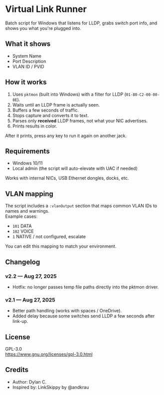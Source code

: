 # Virtual Link Runner

Batch script for Windows that listens for LLDP, grabs switch port info, and shows you what you're plugged into.

## What it shows
- System Name
- Port Description
- VLAN ID / PVID

## How it works
1. Uses `pktmon` (built into Windows) with a filter for LLDP (`01-80-C2-00-00-0E`).
2. Waits until an LLDP frame is actually seen.
3. Buffers a few seconds of traffic.
4. Stops capture and converts it to text.
5. Parses only **received** LLDP frames, not what your NIC advertises.
6. Prints results in color.

After it prints, press any key to run it again on another jack.

## Requirements
- Windows 10/11
- Local admin (the script will auto-elevate with UAC if needed)

Works with internal NICs, USB Ethernet dongles, docks, etc.

## VLAN mapping
The script includes a `:vlanOutput` section that maps common VLAN IDs to names and warnings.  
Example cases:
- `101` DATA  
- `102` VOICE
- `1`  NATIVE / not configured, escalate  

You can edit this mapping to match your environment.

## Changelog
### v2.2 — Aug 27, 2025
- Hotfix: no longer passes temp file paths directly into the pktmon driver.

### v2.1 — Aug 27, 2025
- Better path handling (works with spaces / OneDrive).
- Added delay because some switches send LLDP a few seconds after link-up.

## License
GPL-3.0  
https://www.gnu.org/licenses/gpl-3.0.html

## Credits
- Author: Dylan C.
- Inspired by: LinkSkippy by @andkrau
